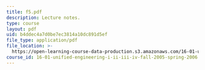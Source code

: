```yaml
---
title: f5.pdf
description: Lecture notes.
type: course
layout: pdf
uid: b4ddec4a7d0be7ec3814a10dc891d5ef
file_type: application/pdf
file_location: >-
  https://open-learning-course-data-production.s3.amazonaws.com/16-01-unified-engineering-i-ii-iii-iv-fall-2005-spring-2006/b4ddec4a7d0be7ec3814a10dc891d5ef_f5.pdf
course_id: 16-01-unified-engineering-i-ii-iii-iv-fall-2005-spring-2006
---
```

